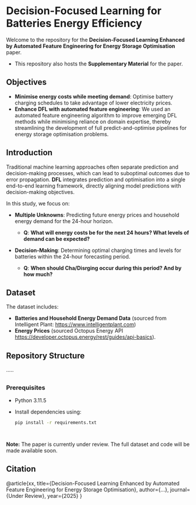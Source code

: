 # Decision-Focused Learning for Batteries Energy Efficiency

Welcome to the repository for the **Decision-Focused Learning Enhanced by Automated Feature Engineering for Energy Storage Optimisation** paper.

- This repository also hosts the **Supplementary Material** for the paper.

## Objectives
- **Minimise energy costs while meeting demand**: Optimise battery charging schedules to take advantage of lower electricity prices.  
- **Enhance DFL with automated feature engineering**: We used an automated feature engineering algorithm to improve emerging DFL methods while minimising reliance on domain expertise, thereby streamlining the development of full predict-and-optimise pipelines for energy storage optimisation problems.




## Introduction

Traditional machine learning approaches often separate prediction and decision-making processes, which can lead to suboptimal outcomes due to error propagation. **DFL** integrates prediction and optimisation into a single end-to-end learning framework, directly aligning model predictions with decision-making objectives.

In this study, we focus on:

- **Multiple Unknowns**: Predicting future energy prices and household energy demand for the 24-hour horizon.
  - **Q**: **What will energy costs be for the next 24 hours? What levels of demand can be expected?**

- **Decision-Making**: Determining optimal charging times and levels for batteries within the 24-hour forecasting period.
  - **Q**: **When should Cha/Disrging occur during this period? And by how much?**




## Dataset
The dataset includes:

- **Batteries and Household Energy Demand Data** (sourced from Intelligent Plant: https://www.intelligentplant.com)
- **Energy Prices** (sourced Octopus Energy API https://developer.octopus.energy/rest/guides/api-basics).

## Repository Structure

.....

##

### Prerequisites

- Python 3.11.5
- Install dependencies using:

  ```bash
  pip install -r requirements.txt
  



 **Note:** The paper is currently under review. The full dataset and code will be made available soon.

## Citation

@article{xx,
  title={Decision-Focused Learning Enhanced by Automated Feature Engineering for Energy Storage Optimisation},
  author={...},
  journal={Under Review},
  year={2025}
}
